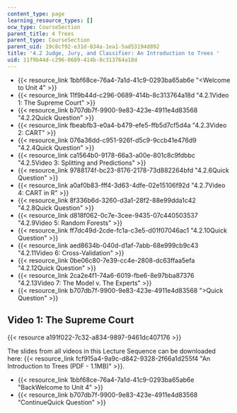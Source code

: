 ```yaml
---
content_type: page
learning_resource_types: []
ocw_type: CourseSection
parent_title: 4 Trees
parent_type: CourseSection
parent_uid: 19c8cf92-e31d-034a-1ea1-5ad53194d892
title: '4.2 Judge, Jury, and Classifier: An Introduction to Trees '
uid: 11f9b44d-c296-0689-414b-8c313764a18d
---
```


*   {{< resource_link 1bbf68ce-76a4-7a1d-41c9-0293ba65ab6e "\<Welcome to Unit 4" >}}
*   {{< resource_link 11f9b44d-c296-0689-414b-8c313764a18d "4.2.1Video 1: The Supreme Court" >}}
*   {{< resource_link b707db7f-9900-9e83-423e-4911e4d83568 "4.2.2Quick Question" >}}
*   {{< resource_link fbeabfb3-e0a4-b479-efe5-ffb5d7cf5d4a "4.2.3Video 2: CART" >}}
*   {{< resource_link 076a36dd-c951-926f-d5c9-9ccb41e476d9 "4.2.4Quick Question" >}}
*   {{< resource_link ca1564b0-9178-66a3-a00e-801c8c9fdbbc "4.2.5Video 3: Splitting and Predictions" >}}
*   {{< resource_link 9788174f-bc23-8176-2178-73d882264bfd "4.2.6Quick Question" >}}
*   {{< resource_link a0af0b83-fff4-3d63-4dfe-02e15106f92d "4.2.7Video 4: CART in R" >}}
*   {{< resource_link 8f336b6d-3260-d3a1-28f2-88e99dda1c42 "4.2.8Quick Question" >}}
*   {{< resource_link d818f062-0c7e-3cee-9435-07c440503537 "4.2.9Video 5: Random Forests" >}}
*   {{< resource_link ff7dc49d-2cde-fc1a-c3e5-d01f07046ac1 "4.2.10Quick Question" >}}
*   {{< resource_link aed8634b-040d-d1af-7abb-68e999cb9c43 "4.2.11Video 6: Cross-Validation" >}}
*   {{< resource_link 0be06c80-7e39-cc4e-2808-dc63ffaa5efa "4.2.12Quick Question" >}}
*   {{< resource_link 2ca2e4f1-74a6-6019-fbe6-8e97bba87376 "4.2.13Video 7: The Model v. The Experts" >}}
*   {{< resource_link b707db7f-9900-9e83-423e-4911e4d83568 "\>Quick Question" >}}

Video 1: The Supreme Court
--------------------------

{{< resource a191f022-7c32-a834-9897-9461dc407176 >}}

The slides from all videos in this Lecture Sequence can be downloaded here: {{< resource_link fcf915a4-9a9c-d842-9328-2f66a1d255f4 "An Introduction to Trees (PDF - 1.1MB)" >}}.

*   {{< resource_link 1bbf68ce-76a4-7a1d-41c9-0293ba65ab6e "BackWelcome to Unit 4" >}}
*   {{< resource_link b707db7f-9900-9e83-423e-4911e4d83568 "ContinueQuick Question" >}}
